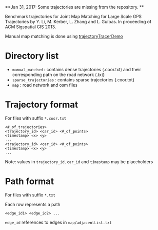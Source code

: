  **Jan 31, 2017: Some trajectories are missing from the repository. **

Benchmark trajectories for Joint Map Matching for Large Scale GPS Trajectories by Y. Li, M. Kerber, L. Zhang and L. Guibas. In proceeding of ACM Sigspatial GIS 2013.

Manual map matching is done using [trajectoryTracerDemo](https://github.com/yangli1-stanford/trajectoryTracerDemo)

Directory list
==========
* `manual_matched` : contains dense trajectories (.coor.txt) and their corresponding path on the road network (.txt) 
* `sparse_trajectories` : contains sparse trajectories (.coor.txt)
* `map` : road network and osm files


Trajectory format
==================

For files with suffix `*.coor.txt`

    <#_of_trajectories>
	<trajectory_id> <car_id> <#_of_points>
 	<timestamp> <x> <y>
	...
	<trajectory_id> <car_id> <#_of_points>
 	<timestamp> <x> <y>
	...

 Note: values in `trajectory_id`, `car_id` and `timestamp` may be placeholders

Path format
============

For files with suffix `*.txt`

Each row represents a path

	<edge_id1> <edge_id2> ...

`edge_id` references to edges in `map/adjacentList.txt`
